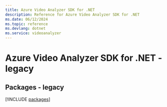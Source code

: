 ```yaml
---
title: Azure Video Analyzer SDK for .NET
description: Reference for Azure Video Analyzer SDK for .NET
ms.date: 06/12/2024
ms.topic: reference
ms.devlang: dotnet
ms.service: videoanalyzer
---
```

# Azure Video Analyzer SDK for .NET - legacy
## Packages - legacy
[!INCLUDE [packages](video-analyzer-index.md)]